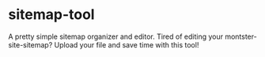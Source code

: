 # sitemap-tool
A pretty simple sitemap organizer and editor. Tired of editing your montster-site-sitemap? Upload your file and save time with this tool!
